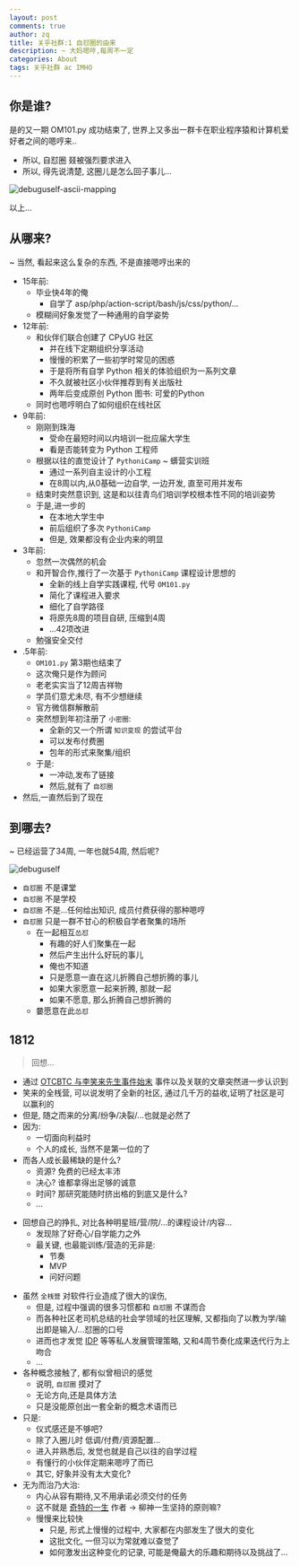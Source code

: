 ```yaml
---
layout: post
comments: true
author: zq
title: 关乎社群:1 自怼圈的由来
description: ~ 大妈嗯哼,每周不一定
categories: About
tags: 关乎社群 ac IMHO
---
```


## 你是谁?

是的又一期 OM101.py 成功结束了,
世界上又多出一群卡在职业程序猿和计算机爱好者之间的嗯哼来..

- 所以, 自怼圈 叕被强烈要求进入
- 所以, 得先说清楚, 这圈儿是怎么回子事儿...

<!--more-->


![debuguself-ascii-mapping](http://zoomquiet.qiniucdn.com/res/du/debuguself-ascii-mapping.png?imageView2/2/w/420)

以上...

## 从哪来?
~ 当然, 看起来这么复杂的东西, 不是直接嗯哼出来的

- 15年前:
    + 毕业快4年的俺
        * 自学了 asp/php/action-script/bash/js/css/python/...
    + 模糊间好象发觉了一种通用的自学姿势
- 12年前:
    + 和伙伴们联合创建了 CPyUG 社区
        * 并在线下定期组织分享活动
        * 慢慢的积累了一些初学时常见的困惑
        * 于是将所有自学 Python 相关的体验组织为一系列文章
        * 不久就被社区小伙伴推荐到有关出版社
        * 两年后变成原创 Python 图书: 可爱的Python
    + 同时也嗯哼明白了如何组织在线社区
- 9年前:
    + 刚刚到珠海
        * 受命在最短时间以内培训一批应届大学生
        * 看是否能转变为 Python 工程师
    + 根据以往的直觉设计了 `PythoniCamp` ~ 蠎营实训班
        * 通过一系列自主设计的小工程
        * 在8周以内,从0基础一边自学, 一边开发, 直至可用并发布
    + 结束时突然意识到, 这是和以往青鸟们培训学校根本性不同的培训姿势
    + 于是,进一步的
        * 在本地大学生中
        * 前后组织了多次 `PythoniCamp`
        * 但是, 效果都没有企业内来的明显
- 3年前:
    + 忽然一次偶然的机会
    + 和开智合作,推行了一次基于 `PythoniCamp` 课程设计思想的
        * 全新的线上自学实践课程, 代号 `OM101.py`
        * 简化了课程进入要求
        * 细化了自学路径
        * 将原先8周的项目自研, 压缩到4周
        * ...42项改进
    + 勉强安全交付
- .5年前:
    + `OM101.py` 第3期也结束了
    + 这次俺只是作为顾问
    + 老老实实当了12周吉祥物
    + 学员们意尤未尽, 有不少想继续
    + 官方微信群解散前
    + 突然想到年初注册了 `小密圈`:
        * 全新的又一个所谓 `知识变现` 的尝试平台
        * 可以发布付费圈
        * 包年的形式来聚集/组织
    + 于是:
        * 一冲动,发布了链接
        * 然后,就有了 `自怼圈`
- 然后,一直然后到了现在


## 到哪去?
~ 已经运营了34周, 一年也就54周, 然后呢?

![debuguself](http://zoomquiet.qiniucdn.com/res/du/debuguself_150x.png)

- `自怼圈` 不是课堂
- `自怼圈` 不是学校
- `自怼圈` 不是...任何给出知识, 成员付费获得的那种嗯哼
- `自怼圈` 只是一群不甘心的积极自学者聚集的场所
    + 在一起相互`怂怼`
        * 有趣的好人们聚集在一起
        * 然后产生出什么好玩的事儿
        * 俺也不知道
        * 只是愿意一直在这儿折腾自己想折腾的事儿
        * 如果大家愿意一起来折腾, 那就一起
        * 如果不愿意, 那么折腾自己想折腾的
    + 嘦愿意在此`怂怼`

## 1812
> 回想...

- 通过 [OTCBTC 与李笑来先生事件始末](https://www.jianshu.com/p/655d555d1a3d) 事件以及关联的文章突然进一步认识到
- 笑来的全桟营, 可以说发明了全新的社区, 通过几千万的益收,证明了社区是可以赢利的
- 但是, 随之而来的分离/纷争/决裂/...也就是必然了
- 因为:
    + 一切面向利益时
    + 个人的成长, 当然不是第一位的了
- 而各人成长最稀缺的是什么?
    + 资源? 免费的已经太丰沛
    + 决心? 谁都拿得出足够的诚意
    + 时间? 那研究能随时挤出格的到底又是什么?
    + ...
+ 回想自己的挣扎, 对比各种明星班/营/院/...的课程设计/内容...
    + 发现除了好奇心/自学能力之外
    + 最关键, 也最能训练/营造的无非是:
        * 节奏
        * MVP
        * 问好问题
- 虽然 `全桟营` 对软件行业造成了很大的误伤,
    + 但是, 过程中强调的很多习惯都和 `自怼圈` 不谋而合
    + 而各种社区老司机总结的社会学领域的社区理解, 又都指向了以教为学/输出即是输入/...怼圈的口号
    + 进而也才发觉 [IDP](https://en.wikipedia.org/wiki/Performance_appraisal) 等等私人发展管理策略, 又和4周节奏化成果迭代行为上吻合
    + ...
- 各种概念接触了, 都有似曾相识的感觉
    + 说明, `自怼圈` 摸对了
    + 无论方向,还是具体方法
    + 只是没能原创出一套全新的概念术语而已
- 只是:
    - 仪式感还是不够吧?
    - 除了入圈儿时 低调/付费/资源配置...
    - 进入并熟悉后, 发觉也就是自己以往的自学过程
    - 有懂行的小伙伴定期来嗯哼了而已
    - 其它, 好象并没有太大变化?
- 无为而治乃大治:
    - 内心从容有期待,又不用承诺必须交付的任务
    - 这不就是 [奇特的一生](https://book.douban.com/subject/1115353/) 作者 -> 柳神一生坚持的原则嘛?
    - 慢慢来比较快
        + 只是, 形式上慢慢的过程中, 大家都在内部发生了很大的变化
        + 这批文化, 一但习以为常就难以查觉了
        + 如何激发出这种变化的记录, 可能是俺最大的乐趣和期待以及挑战了...
